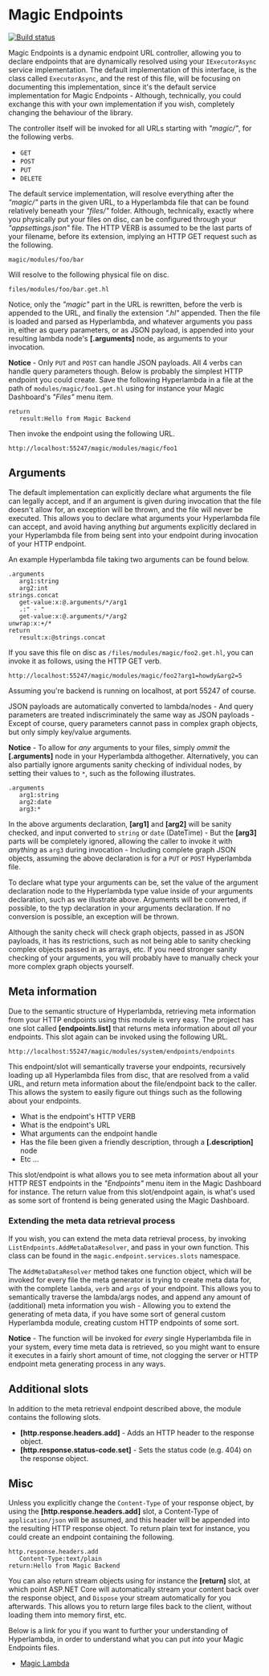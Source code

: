 
# Magic Endpoints

[![Build status](https://travis-ci.org/polterguy/magic.endpoint.svg?master)](https://travis-ci.org/polterguy/magic.endpoint)

Magic Endpoints is a dynamic endpoint URL controller, allowing you to declare endpoints that are dynamically
resolved using your `IExecutorAsync` service implementation. The default implementation of this interface, is the
class called `ExecutorAsync`, and the rest of this file, will be focusing on documenting this implementation,
since it's the default service implementation for Magic Endpoints - Although, technically, you could exchange
this with your own implementation if you wish, completely changing the behaviour of the library.

The controller itself will be invoked for all URLs starting with _"magic/"_, for the following verbs.

* `GET`
* `POST`
* `PUT`
* `DELETE`

The default service implementation, will resolve everything after the _"magic/"_ parts in the
given URL, to a Hyperlambda file that can be found relatively beneath your _"files/"_ folder.
Although, technically, exactly where you physically put your files on disc, can be configured
through your _"appsettings.json"_ file. The HTTP VERB is assumed to be the last parts of your
filename, before its extension, implying an HTTP GET request such as the following.

```
magic/modules/foo/bar
```

Will resolve to the following physical file on disc.

```
files/modules/foo/bar.get.hl
```

Notice, only the _"magic"_ part in the URL is rewritten, before the verb is appended to the URL, and
finally the extension _".hl"_ appended. Then the file is loaded and parsed as Hyperlambda, and whatever
arguments you pass in, either as query parameters, or as JSON payload, is appended into your resulting
lambda node's **[.arguments]** node, as arguments to your invocation.

**Notice** - Only `PUT` and `POST` can handle JSON payloads. All 4 verbs can handle query parameters
though. Below is probably the simplest HTTP endpoint you could create. Save the following Hyperlambda in a
file at the path of `modules/magic/foo1.get.hl` using for instance your Magic Dashboard's
_"Files"_ menu item.

```
return
   result:Hello from Magic Backend
```

Then invoke the endpoint using the following URL.

```
http://localhost:55247/magic/modules/magic/foo1
```

## Arguments

The default implementation can explicitly declare what arguments the file can legally accept, and
if an argument is given during invocation that the file doesn't allow for, an exception will be
thrown, and the file will never be executed. This allows you to declare what arguments your
Hyperlambda file can accept, and avoid having anything _but_ arguments explicitly declared in your
Hyperlambda file from being sent into your endpoint during invocation of your HTTP endpoint.

An example Hyperlambda file taking two arguments can be found below.

```
.arguments
   arg1:string
   arg2:int
strings.concat
   get-value:x:@.arguments/*/arg1
   .:" - "
   get-value:x:@.arguments/*/arg2
unwrap:x:+/*
return
   result:x:@strings.concat
```

If you save this file on disc as `/files/modules/magic/foo2.get.hl`, you can invoke it as follows, using
the HTTP GET verb.

```
http://localhost:55247/magic/modules/magic/foo2?arg1=howdy&arg2=5
```

Assuming you're backend is running on localhost, at port 55247 of course.

JSON payloads are automatically converted to lambda/nodes - And query parameters are treated
indiscriminately the same way as JSON payloads - Except of course, query parameters cannot
pass in complex graph objects, but only simply key/value arguments.

**Notice** - To allow for _any_ arguments to your files, simply _ommit_ the **[.arguments]** node
in your Hyperlambda althogether. Alternatively, you can also partially ignore arguments sanity checking
of individual nodes, by setting their values to `*`, such as the following illustrates.

```
.arguments
   arg1:string
   arg2:date
   arg3:*
```

In the above arguments declaration, **[arg1]** and **[arg2]** will be sanity checked, and input converted
to `string` or `date` (DateTime) - But the **[arg3]** parts will be completely ignored, allowing the caller
to invoke it with _anything_ as `arg3` during invocation - Including complete graph JSON objects, assuming
the above declaration is for a `PUT` or `POST` Hyperlambda file.

To declare what type your arguments can be, set the value of the argument declaration node to
the Hyperlambda type value inside of your arguments declaration, such as we illustrate above.
Arguments will be converted, if possible, to the typ declaration in your arguments declaration.
If no conversion is possible, an exception will be thrown.

Although the sanity check will check graph objects, passed in as JSON payloads, it has its restrictions,
such as not being able to sanity checking complex objects passed in as arrays, etc. If you need stronger
sanity checking of your arguments, you will probably have to manually check your more complex graph objects
yourself.

## Meta information

Due to the semantic structure of Hyperlambda, retrieving meta information from your HTTP endpoints
using this module is very easy. The project has one slot called **[endpoints.list]** that returns
meta information about _all_ your endpoints. This slot again can be invoked using the following URL.

```
http://localhost:55247/magic/modules/system/endpoints/endpoints
```

This endpoint/slot will semantically traverse your endpoints, recursively loading up all Hyperlambda
files from disc, that are resolved from a valid URL, and return meta information about the file/endpoint
back to the caller. This allows the system to easily figure out things such as the following about
your endpoints.

* What is the endpoint's HTTP VERB
* What is the endpoint's URL
* What arguments can the endpoint handle
* Has the file been given a friendly description, through a **[.description]** node
* Etc ...

This slot/endpoint is what allows you to see meta information about all your HTTP REST endpoints
in the _"Endpoints"_ menu item in the Magic Dashboard for instance. The return value from this
slot/endpoint again, is what's used as some sort of frontend is being generated using the Magic
Dashboard.

### Extending the meta data retrieval process

If you wish, you can extend the meta data retrieval process, by
invoking `ListEndpoints.AddMetaDataResolver`, and pass in your own function. This class can be
found in the `magic.endpoint.services.slots` namespace.

The `AddMetaDataResolver` method takes one function object, which will be invoked for every file
the meta generator is trying to create meta data for, with the complete `lambda`, `verb` and `args`
of your endpoint. This allows you to semantically traverse the lambda/args nodes, and append
any amount of (additional) meta information you wish - Allowing you to extend the generating
of meta data, if you have some sort of general custom Hyperlambda module, creating custom
HTTP endpoints of some sort.

**Notice** - The function will be invoked for _every_ single Hyperlambda file in your system,
every time meta data is retrieved, so you might want to ensure it executes in a fairly short
amount of time, not clogging the server or HTTP endpoint meta generating process in any ways.

## Additional slots

In addition to the meta retrieval endpoint described above, the module contains the following
slots.

* __[http.response.headers.add]__ - Adds an HTTP header to the response object.
* __[http.response.status-code.set]__ - Sets the status code (e.g. 404) on the response object.

## Misc

Unless you explicitly change the `Content-Type` of your response object, by using
the **[http.response.headers.add]** slot, a Content-Type of `application/json` will be assumed,
and this header will be appended into the resulting HTTP response object. To return plain
text for instance, you could create an endpoint containing the following.

```
http.response.headers.add
   Content-Type:text/plain
return:Hello from Magic Backend
```

You can also return stream objects using for instance the **[return]** slot, at which point
ASP.NET Core will automatically stream your content back over the response object, and `Dispose`
your stream automatically for you afterwards. This allows you to return large files back to
the client, without loading them into memory first, etc.

Below is a link for you if you want to further your understanding of Hyperlambda, in order
to understand what you can put _into_ your Magic Endpoints files.

* [Magic Lambda](https://github.com/polterguy/magic.lambda)
